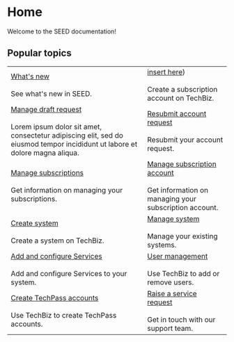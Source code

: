 # Home

Welcome to the SEED documentation! 

## Popular topics
|  |  | 
| --- | --- |
| [What's new](release-notes)</br></br> See what's new in SEED. | [insert here](inserthere)) </br></br> Create a subscription account on TechBiz. |
| [Manage draft request](create-subscription-acc/manage-draft-request.md) </br></br> Lorem ipsum dolor sit amet, consectetur adipiscing elit, sed do eiusmod tempor incididunt ut labore et dolore magna aliqua. | [Resubmit account request](create-subscription-acc/resubmit-techbiz-account-application.md)</br></br> Resubmit your account request.  |
|  [Manage subscriptions](manage-subscriptions.md) </br></br> Get information on managing your subscriptions. |  [Manage subscription account](manage-techbiz-account.md)</br></br> Get information on managing your subscription account. |
| [Create system](create-techbiz-system.md) </br></br> Create a system on TechBiz. | [Manage system](manage-techbiz-system.md)</br></br> Manage your existing systems. |
| [Add and configure Services](add-and-configure-products.md) </br></br> Add and configure Services to your system. | [User management](manage-user-access-subscribed-sgts-products.md) </br></br> Use TechBiz to add or remove users. |
| [Create TechPass accounts](invite-users.md)</br></br> Use TechBiz to create TechPass accounts. | [Raise a service request](https://go.gov.sg/techBiz-sr) </br></br> Get in touch with our support team. |











